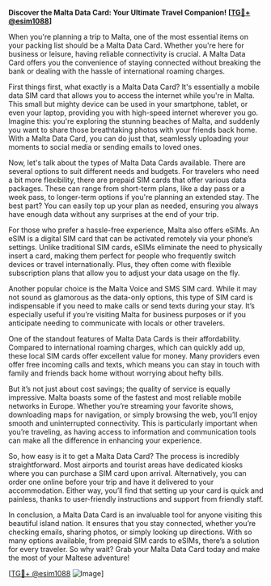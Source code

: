 **Discover the Malta Data Card: Your Ultimate Travel Companion! [[TG💪+ @esim1088](https://t.me/s/esim1088)]**

When you're planning a trip to Malta, one of the most essential items on your packing list should be a Malta Data Card. Whether you're here for business or leisure, having reliable connectivity is crucial. A Malta Data Card offers you the convenience of staying connected without breaking the bank or dealing with the hassle of international roaming charges.

First things first, what exactly is a Malta Data Card? It's essentially a mobile data SIM card that allows you to access the internet while you're in Malta. This small but mighty device can be used in your smartphone, tablet, or even your laptop, providing you with high-speed internet wherever you go. Imagine this: you're exploring the stunning beaches of Malta, and suddenly you want to share those breathtaking photos with your friends back home. With a Malta Data Card, you can do just that, seamlessly uploading your moments to social media or sending emails to loved ones.

Now, let's talk about the types of Malta Data Cards available. There are several options to suit different needs and budgets. For travelers who need a bit more flexibility, there are prepaid SIM cards that offer various data packages. These can range from short-term plans, like a day pass or a week pass, to longer-term options if you're planning an extended stay. The best part? You can easily top up your plan as needed, ensuring you always have enough data without any surprises at the end of your trip.

For those who prefer a hassle-free experience, Malta also offers eSIMs. An eSIM is a digital SIM card that can be activated remotely via your phone’s settings. Unlike traditional SIM cards, eSIMs eliminate the need to physically insert a card, making them perfect for people who frequently switch devices or travel internationally. Plus, they often come with flexible subscription plans that allow you to adjust your data usage on the fly.

Another popular choice is the Malta Voice and SMS SIM card. While it may not sound as glamorous as the data-only options, this type of SIM card is indispensable if you need to make calls or send texts during your stay. It’s especially useful if you’re visiting Malta for business purposes or if you anticipate needing to communicate with locals or other travelers.

One of the standout features of Malta Data Cards is their affordability. Compared to international roaming charges, which can quickly add up, these local SIM cards offer excellent value for money. Many providers even offer free incoming calls and texts, which means you can stay in touch with family and friends back home without worrying about hefty bills.

But it’s not just about cost savings; the quality of service is equally impressive. Malta boasts some of the fastest and most reliable mobile networks in Europe. Whether you’re streaming your favorite shows, downloading maps for navigation, or simply browsing the web, you’ll enjoy smooth and uninterrupted connectivity. This is particularly important when you’re traveling, as having access to information and communication tools can make all the difference in enhancing your experience.

So, how easy is it to get a Malta Data Card? The process is incredibly straightforward. Most airports and tourist areas have dedicated kiosks where you can purchase a SIM card upon arrival. Alternatively, you can order one online before your trip and have it delivered to your accommodation. Either way, you’ll find that setting up your card is quick and painless, thanks to user-friendly instructions and support from friendly staff.

In conclusion, a Malta Data Card is an invaluable tool for anyone visiting this beautiful island nation. It ensures that you stay connected, whether you’re checking emails, sharing photos, or simply looking up directions. With so many options available, from prepaid SIM cards to eSIMs, there’s a solution for every traveler. So why wait? Grab your Malta Data Card today and make the most of your Maltese adventure!

[[TG💪+ @esim1088](https://t.me/s/esim1088) ![Image](https://i.postimg.cc/Y0z9fWf4/image.png)]